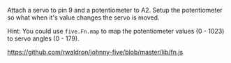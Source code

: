 Attach a servo to pin 9 and a potentiometer to A2. Setup the potentiometer so what when it's value changes the servo is moved.

Hint: You could use `five.Fn.map` to map the potentiometer values (0 - 1023) to servo angles (0 - 179).

https://github.com/rwaldron/johnny-five/blob/master/lib/fn.js

